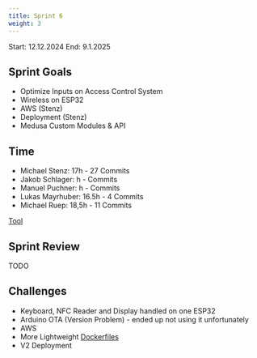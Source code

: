 ```yaml
---
title: Sprint 6
weight: 3
---
```


<title>{{.Title}}</title>

Start: 12.12.2024
End: 9.1.2025

## Sprint Goals
- Optimize Inputs on Access Control System
- Wireless on ESP32
- AWS (Stenz)
- Deployment (Stenz)
- Medusa Custom Modules & API

## Time
- Michael Stenz: 17h - 27 Commits
- Jakob Schlager: h - Commits
- Manuel Puchner: h -  Commits
- Lukas Mayrhuber: 16.5h - 4 Commits
- Michael Ruep: 18,5h - 11 Commits
  
[Tool](https://timetracking.websters.at)

## Sprint Review
TODO


## Challenges
- Keyboard, NFC Reader and Display handled on one ESP32
- Arduino OTA (Version Problem) - ended up not using it unfortunately
- AWS
- More Lightweight [Dockerfiles](https://github.com/alex-brot/alex-brot-medusa/blob/dev/Dockerfile)
- V2 Deployment [](https://dev.medusa.alex-brot.stenz.dev/app)
